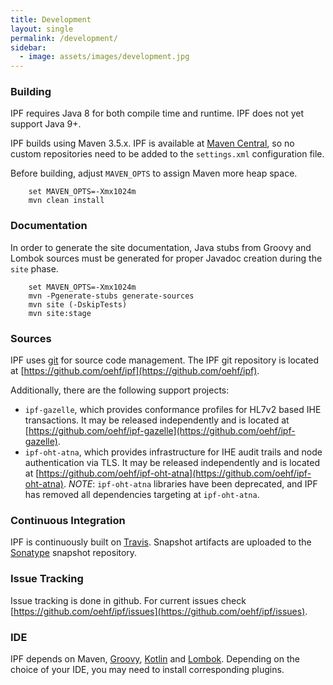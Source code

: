 ```yaml
---
title: Development
layout: single
permalink: /development/
sidebar:
  - image: assets/images/development.jpg
---
```


### Building

IPF requires Java 8 for both compile time and runtime.
IPF does not yet support Java 9+.

IPF builds using Maven 3.5.x. IPF is available at [Maven Central], so no custom repositories need to
be added to the `settings.xml` configuration file.

Before building, adjust `MAVEN_OPTS` to assign Maven more heap space.

```
    set MAVEN_OPTS=-Xmx1024m
    mvn clean install
```

### Documentation

In order to generate the site documentation, Java stubs from Groovy and Lombok
sources must be generated for proper Javadoc creation during the `site` phase.

```
    set MAVEN_OPTS=-Xmx1024m
    mvn -Pgenerate-stubs generate-sources 
    mvn site (-DskipTests)
    mvn site:stage
```

### Sources

IPF uses [git](https://git-scm.com/) for source code management. The IPF git repository is located at
[https://github.com/oehf/ipf](https://github.com/oehf/ipf).

Additionally, there are the following support projects:

* `ipf-gazelle`, which provides conformance profiles for HL7v2 based IHE transactions.
It may be released independently and is located at [https://github.com/oehf/ipf-gazelle](https://github.com/oehf/ipf-gazelle).
* `ipf-oht-atna`, which provides infrastructure for IHE audit trails and node authentication via TLS.
It may be released independently and is located at [https://github.com/oehf/ipf-oht-atna](https://github.com/oehf/ipf-oht-atna).
*NOTE*: `ipf-oht-atna` libraries have been deprecated, and IPF has removed all dependencies targeting at `ipf-oht-atna`.

### Continuous Integration

IPF is continuously built on [Travis](https://travis-ci.org/oehf). Snapshot artifacts are uploaded to the 
[Sonatype](https://oss.sonatype.org/content/repositories/snapshots/org/openehealth/ipf/) snapshot repository.

### Issue Tracking

Issue tracking is done in github. For current issues check [https://github.com/oehf/ipf/issues](https://github.com/oehf/ipf/issues).

### IDE

IPF depends on Maven, [Groovy](https://www.groovy-lang.org/), [Kotlin](https://kotlinlang.org/) and [Lombok](https://projectlombok.org/).
Depending on the choice of your IDE, you may need to install corresponding plugins.


[Maven Central]: https://search.maven.org